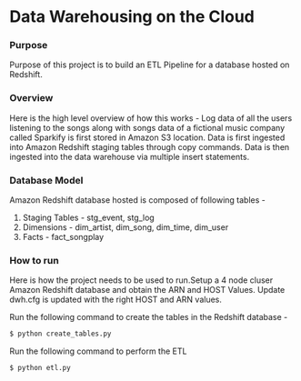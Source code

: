 # Data Warehousing on the Cloud

### Purpose 

Purpose of this project is to build an ETL Pipeline for a database hosted on Redshift. 

### Overview

Here is the high level overview of how this works -
Log data of all the users listening to the songs along with songs data of a fictional music company called Sparkify is first stored in Amazon S3 location.
Data is first ingested into Amazon Redshift staging tables through copy commands.
Data is then ingested into the data warehouse via multiple insert statements.

### Database Model

Amazon Redshift database hosted is composed of following tables -

1. Staging Tables - stg_event, stg_log
2. Dimensions - dim_artist, dim_song, dim_time, dim_user
3. Facts - fact_songplay

### How to run

Here is how the project needs to be used to run.Setup a 4 node cluser Amazon Redshift database and obtain the  ARN and HOST Values. 
Update dwh.cfg is updated with the right HOST and ARN values.

Run the following command to create the tables in the Redshift database - 

```sh
$ python create_tables.py
```

Run the following command to perform the ETL

```sh
$ python etl.py
```